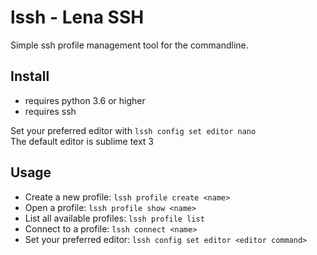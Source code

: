 # lssh - Lena SSH

Simple ssh profile management tool for the commandline.

## Install

* requires python 3.6 or higher
* requires ssh

Set your preferred editor with
``lssh config set editor nano``  
The default editor is sublime text 3

## Usage

* Create a new profile:
``lssh profile create <name>``
* Open a profile:
``lssh profile show <name>``
* List all available profiles:
``lssh profile list``
* Connect to a profile:
``lssh connect <name>``
* Set your preferred editor:
``lssh config set editor <editor command>``